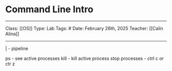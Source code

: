 # Command Line Intro
___
Class: [[OS]]
Type: Lab
Tags: # 
Date: February 26th, 2025
Teacher: [[Calin Alina]]
___

| - pipeline 

ps - see active processes 
kill - kill active process
stop processes - ctrl c or ctr z 